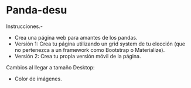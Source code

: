 # Panda-desu

Instrucciones.-
- Crea una página web para amantes de los pandas. 
- Versión 1: Crea tu página utilizando un grid system de tu elección (que no pertenezca a un framework como Bootstrap o Materialize). 
- Versión 2: Crea tu propia versión móvil de la página.

Cambios al llegar a tamaño Desktop:
- Color de imágenes.
